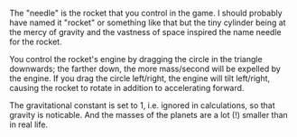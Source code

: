 The "needle" is the rocket that you control in the game. I should probably have named it "rocket" or something like that but the tiny cylinder being at the mercy of gravity and the vastness of space inspired the name needle for the rocket.

You control the rocket's engine by dragging the circle in the triangle downwards; the farther down, the more mass/second will be expelled by the engine. If you drag the circle left/right, the engine will tilt left/right, causing the rocket to rotate in addition to accelerating forward.

The gravitational constant is set to 1, i.e. ignored in calculations, so that gravity is noticable. And the masses of the planets are a lot (!) smaller than in real life.
